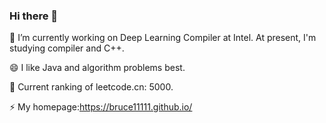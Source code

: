### Hi there 👋

<!--
**BRUCE11111/BRUCE11111** is a ✨ _special_ ✨ repository because its `README.md` (this file) appears on your GitHub profile.

Here are some ideas to get you started:

- 🔭 I’m currently working on ...
- 🌱 I’m currently learning ...
- 👯 I’m looking to collaborate on ...
- 🤔 I’m looking for help with ...
- 💬 Ask me about ...
- 📫 How to reach me: ...
- 😄 Pronouns: ...
- ⚡ Fun fact: ...
-->
🔭 I’m currently working on Deep Learning Compiler at Intel. At present, I'm studying compiler and C++.

😄 I like Java and algorithm problems best. 

🤔 Current ranking of leetcode.cn: 5000.

<!--
👯 Papers published as major contributors:

       Federated Learning —— (IWQoS) Optimizing federated learning on device heterogeneity with a sampling strategy.
      
       System domain (mobile deployment) —— (Sensys) MVPose: Realtime Multi-Person Pose Estimation using Motion Vector on Mobile Devices. As the first conference paper published by Hunan Province.
      
       System domain (mobile deployment) —— (TMC) MobiPose: Real-time multi-person pose estimation on mobile devices.
-->
⚡ My homepage:https://bruce11111.github.io/

